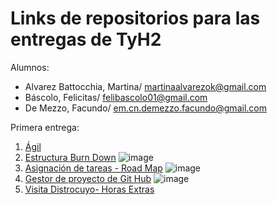 # Links de repositorios para las entregas de TyH2

Alumnos:
* Alvarez Battocchia, Martina/ martinaalvarezok@gmail.com
* Báscolo, Felicitas/ felibascolo01@gmail.com
* De Mezzo, Facundo/ em.cn.demezzo.facundo@gmail.com

Primera entrega:
1. [Ágil](https://github.com/FacuMartiFeli/Agil)
2. [Estructura Burn Down](https://github.com/users/FacuMartiFeli/projects/1)
![image](https://github.com/FacuMartiFeli/FacuMartiFeli/assets/142028795/d339713f-30c7-4965-a8a0-d6ca3d0fd7bf)
3. [Asignación de tareas - Road Map](https://github.com/users/FacuMartiFeli/projects/1/views/2)
![image](https://github.com/FacuMartiFeli/FacuMartiFeli/assets/142028795/0650ba6f-12d7-4ed1-8655-639ca627e881)
4. [Gestor de proyecto de Git Hub](https://github.com/users/FacuMartiFeli/projects/1/views/3)
![image](https://github.com/FacuMartiFeli/FacuMartiFeli/assets/142028795/5e5bdeaf-5018-4f7d-8e06-62ab621d1fb1)
5. [Visita Distrocuyo- Horas Extras](https://github.com/FacuMartiFeli/Distrocuyo-Visita) 
   
